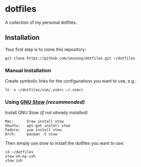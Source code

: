 dotfiles
========

A collection of my personal dotfiles.

Installation
------------
Your first step is to clone this repository:

    git clone https://github.com/imvuong/dotfiles.git ~/dotfiles

### Manual Installation
Create symbolic links for the configurations you want to use, e.g.:

    ln -s ~/dotfiles/vim/.vimrc ~/.vimrc


### Using [GNU Stow](https://www.gnu.org/software/stow/) _(recommended)_
Install GNU Stow _(if not already installed)_

    Mac:      brew install stow
    Ubuntu:   apt-get install stow
    Fedora:   yum install stow
    Arch:     pacman -S stow

Then simply use stow to install the dotfiles you want to use:

    cd ~/dotfiles
    stow oh-my-zsh
    stow zsh
